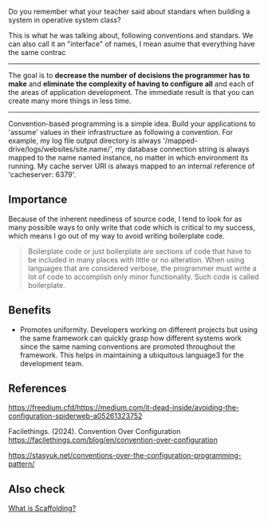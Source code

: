 Do you remember what your teacher said about standars when building a system in operative
system class?

This is what he was talking about, following conventions and standars. We can also 
call it an "interface" of names, I mean asume that everything have the same contrac 

------

The goal is to **decrease the number of decisions the programmer has to make** and **eliminate the complexity of having to configure all** and each of the areas of application development. The immediate result is that you can create many more things in less time.

-----

Convention-based programming is a simple idea. Build your applications to 'assume' values 
in their infrastructure as following a convention. For example, my log file output directory 
is always '/mapped-drive/logs/websites/site.name/', my database connection string is always 
mapped to the name named instance, no matter in which environment its running. My cache 
server URI is always mapped to an internal reference of 'cacheserver: 6379'.

## Importance
Because of the inherent neediness of source code, I tend to look for as many possible ways to only write that code which is critical to my success, which means I go out of my way to avoid writing boilerplate code.

  >Boilerplate code or just boilerplate are sections of code that have to be included in many places with little or no alteration. When using languages that are considered verbose, the programmer must write a lot of code to accomplish only minor functionality. Such code is called boilerplate.

## Benefits

* Promotes uniformity. Developers working on different projects but using the same framework can quickly grasp how different systems work since the same naming conventions are promoted throughout the framework. This helps in maintaining a ubiquitous language3 for the development team.

## References
https://freedium.cfd/https://medium.com/it-dead-inside/avoiding-the-configuration-spiderweb-a05261323752

Facilethings. (2024). Convention Over Configuration
  https://facilethings.com/blog/en/convention-over-configuration

https://stasyuk.net/conventions-over-the-configuration-programming-pattern/

## Also check
[What is Scaffolding?](Importance%20of%20scaffolding.md)